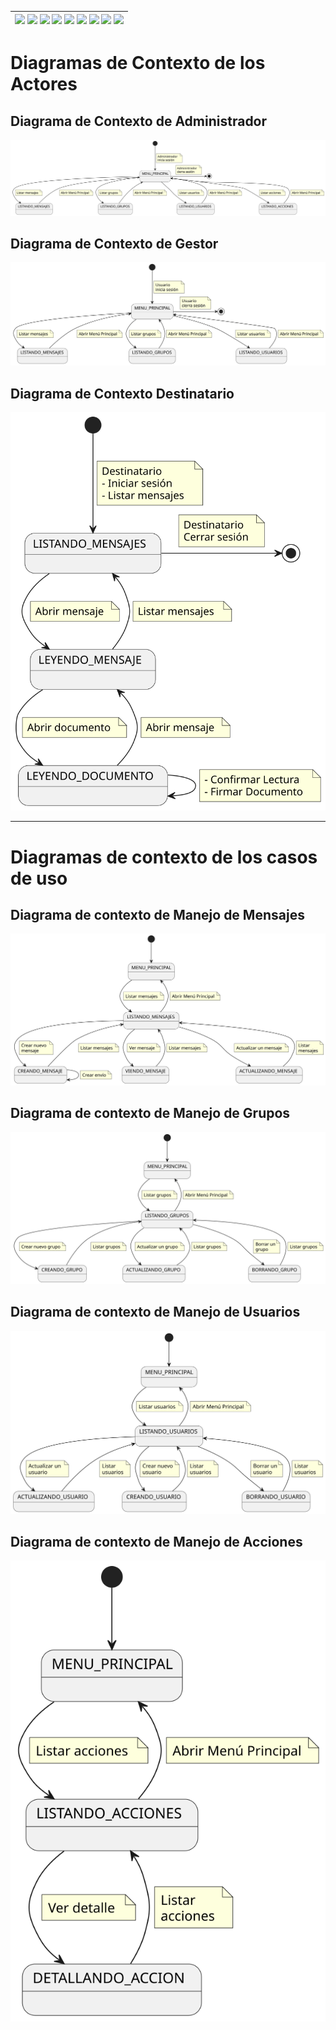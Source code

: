<div align=right>

| [![](https://img.shields.io/badge/-Inicio-FFF?style=flat&logo=Emlakjet&logoColor=black)](/README.md) [![](https://img.shields.io/badge/-Modelo_de_Dominio-FFF?style=flat&logo=LiveChat&logoColor=black)](/docs/modeloDeDominio/) [![](https://img.shields.io/badge/-Actores-FFF?style=flat&logo=openstreetmap&logoColor=black)](/docs/casosDeUso/actores/README.md/) [![](https://img.shields.io/badge/-Casos_De_Uso-FFF?style=flat&logo=openstreetmap&logoColor=black)](/docs/casosDeUso/diagramaCasosDeUso/README.md/) [![](https://img.shields.io/badge/-Detallado_Casos_De_Uso-FFF?style=flat&logo=openstreetmap&logoColor=black)](/docs/casosDeUso/detalladoCasosDeUso/README.md) [![](https://img.shields.io/badge/-Diagrama_De_Contexto-FFF?style=flat&logo=openstreetmap&logoColor=black)](/docs/casosDeUso/diagramaDeContexto/README.md) [![](https://img.shields.io/badge/-Prototipos-FFF?style=flat&logo=openstreetmap&logoColor=black)](/docs/casosDeUso/prototipos/README.md) [![](https://img.shields.io/badge/-Sesiones_de_Requisitado-FFF?style=flat&logo=Proton&logoColor=black)](/docs/sesiones/) [![](https://img.shields.io/badge/-Recursos_Adicionales-FFF?style=flat&logo=Proton&logoColor=black)](/docs/recursos/) |
| ----------------------------------------------------------------------------------------------------------------------------------------------------------------------------------------------------------------------------------------------------------------------------------------------------------------------------------------------------------------------------------------------------------------------------------------------------------------------------------------------------------------------------------------------------------------------------------------------------------------------------------------------------------------------------------------------------------------------------------------------------------------------------------------------------------------------------------------------------------------------------------------------------------------------------------------------------------------------------------------------------------------------------------------------------------------------------------------------------------------------------------------------------------------------------------------------------------------------------------------: |

</div>

# Diagramas de Contexto de los Actores

## Diagrama de Contexto de Administrador

![](./DiagramaDeContextoAdministrador/diagramaContextoAdministrador.svg)

## Diagrama de Contexto de Gestor

![](./DiagramaDeContextoUsuario/diagramaContextoUsuario.svg)

## Diagrama de Contexto Destinatario

![](./DiagramaDeContextoDestinatario/diagramaContextoDestinatario.svg)

---

# Diagramas de contexto de los casos de uso

## Diagrama de contexto de Manejo de Mensajes

![](./DiagramaDeContextoManejoMensajes/diagramaContextoMensajes.svg)

## Diagrama de contexto de Manejo de Grupos

![](./DiagramaDeContextoManejoGrupos/diagramaContextoGrupos.svg)

## Diagrama de contexto de Manejo de Usuarios

![](./DiagramaDeContextoManejoUsuarios/diagramaContextoUsuarios.svg)

## Diagrama de contexto de Manejo de Acciones

![](./DiagramadeContextoManejoAcciones/diagramaContextoManejoAcciones.svg)
